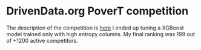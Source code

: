 # DrivenData.org PoverT competition

The description of the competition is [here](https://www.drivendata.org/competitions/50/worldbank-poverty-prediction/)
I ended up tuning a XGBoost model trained only with high entropy columns. My final ranking was 199 out of +1200 active competitors.
